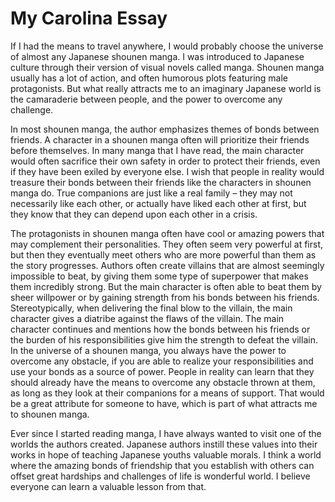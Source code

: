 # My Carolina Essay

If I had the means to travel anywhere, I would probably choose the universe of almost any Japanese shounen manga. I was introduced to Japanese culture through their version of visual novels called manga. Shounen manga usually has a lot of action, and often humorous plots featuring male protagonists. But what really attracts me to an imaginary Japanese world is the camaraderie between people, and the power to overcome any challenge.

In most shounen manga, the author emphasizes themes of bonds between friends. A character in a shounen manga often will prioritize their friends before themselves. In many manga that I have read, the main character would often sacrifice their own safety in order to protect their friends, even if they have been exiled by everyone else. I wish that people in reality would treasure their bonds between their friends like the characters in shounen manga do. True companions are just like a real family – they may not necessarily like each other, or actually have liked each other at first, but they know that they can depend upon each other in a crisis.

The protagonists in shounen manga often have cool or amazing powers that may complement their personalities. They often seem very powerful at first, but then they eventually meet others who are more powerful than them as the story progresses. Authors often create villains that are almost seemingly impossible to beat, by giving them some type of superpower that makes them incredibly strong. But the main character is often able to beat them by sheer willpower or by gaining strength from his bonds between his friends. Stereotypically, when delivering the final blow to the villain, the main character gives a diatribe against the flaws of the villain.  The main character continues and mentions how the bonds between his friends or the burden of his responsibilities give him the strength to defeat the villain. In the universe of a shounen manga, you always have the power to overcome any obstacle, if you are able to realize  your responsibilities and use your bonds as a source of power. People in reality can learn that they should already have the means to overcome any obstacle thrown at them, as long as they look at their companions for a means of support. That would be a great attribute for someone to have, which is part of what attracts me to shounen manga.

Ever since I started reading manga, I have always wanted to visit one of the worlds the authors created. Japanese authors instill these values into their works in hope of teaching Japanese youths valuable morals. I think a world where the amazing bonds of friendship that you establish with others can offset great hardships and challenges of life is wonderful world.  I believe everyone can learn a valuable lesson from that.